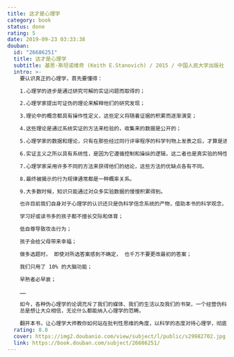```yaml
---
title: 这才是心理学
category: book
status: done
rating: 5
date: 2019-09-23 03:33:38
douban:
  id: "26686251"
  title: 这才是心理学
  subtitle: 基思·斯坦诺维奇 (Keith E.Stanovich) / 2015 / 中国人民大学出版社
  intro: >-
    要认识真正的心理学，首先要懂得：

    1.心理学的进步是通过研究可解的实证问题而取得的；

    2.心理学家提出可证伪的理论来解释他们的研究发现；

    3.理论中的概念都具有操作性定义，这些定义将随着证据的积累而逐渐演变；

    4.这些理论是通过系统实证的方法来检验的，收集来的数据是公开的；

    5.心理学家的数据和理论，只有在那些经过同行评审程序的科学刊物上发表之后，才算是进入了科学领域。

    6.实证主义之所以具有系统性，是因为它遵循控制和操纵的逻辑，这二者也是真实验的特性。

    7.心理学家采用许多不同的方法来获得他们的结论，这些方法的优缺点各有不同。

    8.最终被揭示的行为规律通常都是一种概率关系。

    9.大多数时候，知识只能通过对众多实验数据的慢慢积累得到。

    也许目前我们自身对于心理学的认识还只是伪科学信念系统的产物，借助本书的科学观念，我们可以去伪存真，更好地理解人类行为的本质，弄清什么才是真正的心理学。

    学习好或读书多的孩子都不擅长交际和体育；

    低自尊导致攻击行为；

    孩子会给父母带来幸福；

    做多选题时， 即使对所选答案感到不确定， 也千万不要更改最初的答案；

    我们只用了 10% 的大脑功能；

    早熟者必早衰；

    ……

    如今，各种伪心理学的论调充斥了我们的媒体、我们的生活以及我们的书架，一个经营伪科学信念系统的巨大产业正在兴起，这一信念系统出于既得利益的考虑，
    总是想让大众相信，无论什么都能纳入心理学的范畴。

    翻开本书，让心理学大师教你如何站在批判性思维的角度，以科学的态度对待心理学，彻底走出伪心理学的误区
  rating: 8.8
  cover: https://img2.doubanio.com/view/subject/l/public/s29982702.jpg
  link: https://book.douban.com/subject/26686251/
---
```


